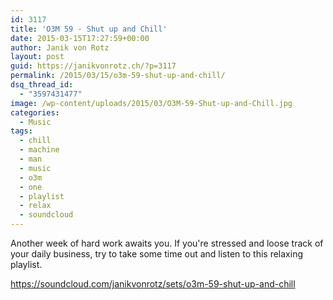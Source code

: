 ```yaml
---
id: 3117
title: 'O3M 59 - Shut up and Chill'
date: 2015-03-15T17:27:59+00:00
author: Janik von Rotz
layout: post
guid: https://janikvonrotz.ch/?p=3117
permalink: /2015/03/15/o3m-59-shut-up-and-chill/
dsq_thread_id:
  - "3597431477"
image: /wp-content/uploads/2015/03/O3M-59-Shut-up-and-Chill.jpg
categories:
  - Music
tags:
  - chill
  - machine
  - man
  - music
  - o3m
  - one
  - playlist
  - relax
  - soundcloud
---
```

Another week of hard work awaits you. If you're stressed and loose track of your daily business, try to take some time out and listen to this relaxing playlist.

https://soundcloud.com/janikvonrotz/sets/o3m-59-shut-up-and-chill
